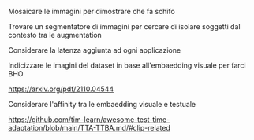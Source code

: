 Mosaicare le immagini per dimostrare che fa schifo

Trovare un segmentatore di immagini per cercare di isolare soggetti dal contesto tra le augmentation

Considerare la latenza aggiunta ad ogni applicazione

Indicizzare le imagini del dataset in base all'embaedding visuale per farci BHO


https://arxiv.org/pdf/2110.04544

Considerare l'affinity tra le embaedding visuale e testuale

https://github.com/tim-learn/awesome-test-time-adaptation/blob/main/TTA-TTBA.md/#clip-related